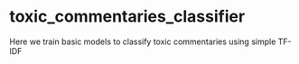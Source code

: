 # toxic_commentaries_classifier
Here we train basic models to classify toxic commentaries using simple TF-IDF
